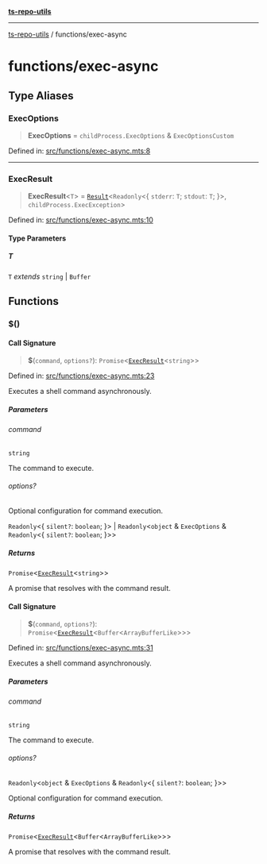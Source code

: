 [**ts-repo-utils**](../README.md)

***

[ts-repo-utils](../README.md) / functions/exec-async

# functions/exec-async

## Type Aliases

### ExecOptions

> **ExecOptions** = `childProcess.ExecOptions` & `ExecOptionsCustom`

Defined in: [src/functions/exec-async.mts:8](https://github.com/noshiro-pf/ts-repo-utils/blob/main/src/functions/exec-async.mts#L8)

***

### ExecResult

> **ExecResult**\<`T`\> = [`Result`](../entry-point/README.md#result)\<`Readonly`\<\{ `stderr`: `T`; `stdout`: `T`; \}\>, `childProcess.ExecException`\>

Defined in: [src/functions/exec-async.mts:10](https://github.com/noshiro-pf/ts-repo-utils/blob/main/src/functions/exec-async.mts#L10)

#### Type Parameters

##### T

`T` *extends* `string` \| `Buffer`

## Functions

### $()

#### Call Signature

> **$**(`command`, `options?`): `Promise`\<[`ExecResult`](#execresult)\<`string`\>\>

Defined in: [src/functions/exec-async.mts:23](https://github.com/noshiro-pf/ts-repo-utils/blob/main/src/functions/exec-async.mts#L23)

Executes a shell command asynchronously.

##### Parameters

###### command

`string`

The command to execute.

###### options?

Optional configuration for command execution.

`Readonly`\<\{ `silent?`: `boolean`; \}\> | `Readonly`\<`object` & `ExecOptions` & `Readonly`\<\{ `silent?`: `boolean`; \}\>\>

##### Returns

`Promise`\<[`ExecResult`](#execresult)\<`string`\>\>

A promise that resolves with the command result.

#### Call Signature

> **$**(`command`, `options?`): `Promise`\<[`ExecResult`](#execresult)\<`Buffer`\<`ArrayBufferLike`\>\>\>

Defined in: [src/functions/exec-async.mts:31](https://github.com/noshiro-pf/ts-repo-utils/blob/main/src/functions/exec-async.mts#L31)

Executes a shell command asynchronously.

##### Parameters

###### command

`string`

The command to execute.

###### options?

`Readonly`\<`object` & `ExecOptions` & `Readonly`\<\{ `silent?`: `boolean`; \}\>\>

Optional configuration for command execution.

##### Returns

`Promise`\<[`ExecResult`](#execresult)\<`Buffer`\<`ArrayBufferLike`\>\>\>

A promise that resolves with the command result.
